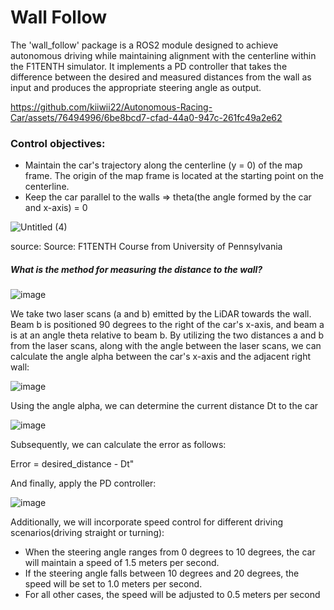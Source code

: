 # Wall Follow


The 'wall_follow' package is a ROS2 module designed to achieve autonomous driving while maintaining alignment with the centerline within the F1TENTH simulator. It implements a PD controller that takes the difference between the desired and measured distances from the wall as input and produces the appropriate steering angle as output.

https://github.com/kiiwii22/Autonomous-Racing-Car/assets/76494996/6be8bcd7-cfad-44a0-947c-261fc49a2e62

### Control objectives:

* Maintain the car's trajectory along the centerline (y = 0) of the map frame. The origin of the map frame is located at the starting point on the centerline.
* Keep the car  parallel to the walls => theta(the angle formed by the car  and x-axis) = 0

![Untitled (4)](https://github.com/kiiwii22/Autonomous-Racing-Car/assets/76494996/643c0589-1518-4aac-a02b-14275def5465)

source: Source: F1TENTH Course from University of Pennsylvania



##### What is the method for measuring the distance to the wall?

![image](https://github.com/kiiwii22/Autonomous-Racing-Car/assets/76494996/cfb801a5-0c9e-4afe-ae1f-e637edd0d6ae)

We take two laser scans (a and b) emitted by the LiDAR towards the wall. Beam b is positioned 90 degrees to the right of the car's x-axis, and beam a is at an angle theta relative to beam b. By utilizing the two distances a and b from the laser scans, along with the angle between the laser scans, we can calculate the angle alpha between the car's x-axis and the adjacent right wall:

![image](https://github.com/kiiwii22/Autonomous-Racing-Car/assets/76494996/faea7410-3c4b-4a15-b9cd-bf438ecbfad9)

Using the angle alpha, we can determine the current distance Dt to the car

![image](https://github.com/kiiwii22/Autonomous-Racing-Car/assets/76494996/b2d2bf4c-dfc6-4a66-af37-45e146d07c42)

Subsequently, we can calculate the error as follows:

Error = desired_distance - Dt"

And finally, apply the PD controller:

![image](https://github.com/kiiwii22/Autonomous-Racing-Car/assets/76494996/f9a478fd-ac75-44b5-ae5c-0e3884e38ef9)



Additionally, we will incorporate speed control for different driving scenarios(driving straight or turning):

* When the steering angle ranges from 0 degrees to 10 degrees, the car will maintain a speed of 1.5 meters per second.
* If the steering angle falls between 10 degrees and 20 degrees, the speed will be set to 1.0 meters per second.
* For all other cases, the speed will be adjusted to 0.5 meters per second
